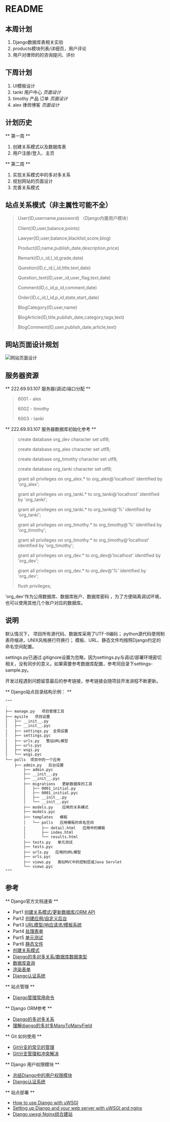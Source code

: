 # README
 
## 本周计划

1. Django数据库表相关实验
2. products模块列表/详细页，用户评论
3. 用户对律师的的咨询提问、评价

## 下周计划

1. UI模板设计
2. tanki 用户中心 _页面设计_
3. timothy 产品 订单 _页面设计_
4. alex 律师博客 _页面设计_

## 计划历史

** 第一周 **

1. 创建关系模式以及数据库表
2. 用户注册/登入、主页

** 第二周 **

1. 实现关系模式中的多对多关系
2. 规划网站的页面设计
3. 完善关系模式

## 站点关系模式（非主属性可能不全）

> User(ID,username,password) （Django内置用户模块）
> 
> Client(ID,user,balance,points)
> 
> Lawyer(ID,user,balance,blacklist,score,blog) 
> 
> Product(ID,name,publish_date,description,price)
> 
> Remark(ID,c_id,l_id,grade,date)
> 
> Question(ID,c_id,l_id,title,text,date)
> 
> Question_text(ID,user_id,user_flag,text,date)
> 
> Comment(ID,c_id,p_id,comment,date)
> 
> Order(ID,c_id,l_id,p_id,state,start_date)
> 
> BlogCategory(ID,user,name)
> 
> BlogArticle(ID,title,publish_date,category,tags,text)
> 
> BlogComment(ID,user,publish_date,article,text)
> 

## 网站页面设计规划

![网站页面设计](https://bytebucket.org/spuerme/org/raw/082d7d30a94a1f56864a69fa6a1d287c0d49f050/docs/pages.png?token=20eb985de976b86c08f6bf93e3ce74571b682005)

## 服务器资源

** 222.69.93.107 服务器(调试)端口分配 **

> 6001 - alex
> 
> 6002 - timothy
> 
> 6003 - tanki
> 

** 222.69.93.107 服务器数据库初始化参考 **

> create database org\_dev character set utf8;
> 
> create database org\_alex character set utf8;
> 
> create database org\_timothy character set utf8;
> 
> create database org\_tanki character set utf8;
> 
> grant all privileges on org\_alex.* to org\_alex@'localhost' identified by 'org\_alex';
> 
> grant all privileges on org\_tanki.* to org\_tanki@'localhost' identified by 'org\_tanki';
> 
> grant all privileges on org\_tanki.* to org\_tanki@'%' identified by 'org\_tanki';
> 
> grant all privileges on org\_timothy.* to org\_timothy@'%' identified by 'org\_timothy';
> 
> grant all privileges on org\_timothy.* to org\_timothy@'localhost' identified by 'org\_timothy';
> 
> grant all privileges on org\_dev.* to org\_dev@'localhost' identified by 'org\_dev';
> 
> grant all privileges on org\_dev.* to org\_dev@'%' identified by 'org\_dev';
> 
> flush privileges;
> 

'org\_dev'作为公用数据库、数据库账户、数据库密码
，为了方便隔离调试环境，也可以使用其他几个账户对应的数据库。


## 说明

默认情况下，
项目所有源代码、数据库采用了UTF-8编码；
python源代码使用制表符缩进，UNIX风格换行符换行；
模板、URL、静态文件均按照Django约定的命名空间配置。

settings.py已通过.gitignore设置为忽略，因为settings.py与调试/部署环境密切相关，没有同步的意义。如果需要参考数据库配置，参考同目录下settings-sample.py。

开发过程遇到问题留意最后的参考链接，参考链接会随项目开发进程不断更新。

** Django站点目录结构示例： **

~~~
"""
.
├── manage.py   项目管理工具
├── mysite   项目设置
│   ├── __init__.py
│   ├── __init__.pyc
│   ├── settings.py  全局设置
│   ├── settings.pyc
│   ├── urls.py   整站URL模型
│   ├── urls.pyc
│   ├── wsgi.py
│   └── wsgi.pyc
└── polls  项目中的一个应用
    ├── admin.py   后台设置
        ├── admin.pyc
        ├── __init__.py
        ├── __init__.pyc
        ├── migrations   更新数据库的工具
        │   ├── 0001_initial.py
        │   ├── 0001_initial.pyc
        │   ├── __init__.py
        │   └── __init__.pyc
        ├── models.py    应用的关系模式
        ├── models.pyc
        ├── templates   模板
        │   └── polls   应用模板的命名空间
        │       ├── detail.html   应用中的模板
        │       ├── index.html
        │       └── results.html
        ├── tests.py   单元测试
        ├── tests.pyc
        ├── urls.py   应用的URL模型
        ├── urls.pyc
        ├── views.py   类似MVC中的控制层或Java Servlet
        └── views.pyc
"""
~~~


## 参考 

** Django官方文档速查 **

- Part1 [创建关系模式/更新数据库/ORM API](https://docs.djangoproject.com/en/1.7/intro/tutorial01/)
- Part2 [创建应用/自定义后台](https://docs.djangoproject.com/en/1.7/intro/tutorial02/)
- Part3 [URL模型/响应请求/模板系统](https://docs.djangoproject.com/en/1.7/intro/tutorial03/)
- Part4 [处理表单](https://docs.djangoproject.com/en/1.7/intro/tutorial04/)
- Part5 [单元测试](https://docs.djangoproject.com/en/1.7/intro/tutorial05/)
- Part6 [静态文件](https://docs.djangoproject.com/en/1.7/intro/tutorial06/)
- [创建关系模式](https://docs.djangoproject.com/en/1.7/ref/models/relations/)
- [Django的多对多关系/数据库数据类型](https://docs.djangoproject.com/en/1.7/ref/models/fields/#manytomanyfield)
- [数据库查询](https://docs.djangoproject.com/en/1.7/topics/db/queries/)
- [渲染表单](https://docs.djangoproject.com/en/1.7/topics/forms/)
- [Django认证系统](https://docs.djangoproject.com/en/1.7/topics/auth/default/)

** 站点管理 **

- [Django管理常用命令](http://www.oschina.net/question/234345_54799)

** Django ORM参考 **

- [Django的多对多关系](https://docs.djangoproject.com/en/1.7/ref/models/fields/#manytomanyfield)
- [理解django的多对多ManyToManyField](http://luozhaoyu.iteye.com/blog/1510635)

** Git 如何使用 **

- [Git分支的常见的管理](http://libin52008.blog.163.com/blog/static/1053271872013313105039787/)
- [Git分支管理和冲突解决](http://www.cnblogs.com/mengdd/p/3585038.html)

** Django 用户权限模块 **

- [总结Django中的用户权限模块](http://maplye.iteye.com/blog/448960)
- [Django认证系统](https://docs.djangoproject.com/en/1.7/topics/auth/default/)

** 站点部署 **

- [How to use Django with uWSGI](https://docs.djangoproject.com/en/1.7/howto/deployment/wsgi/uwsgi/)
- [Setting up Django and your web server with uWSGI and nginx](http://uwsgi-docs.readthedocs.org/en/latest/tutorials/Django_and_nginx.html)
- [Django uwsgi Nginx组合建站](http://blog.chinaunix.net/uid-11390629-id-3610722.html)